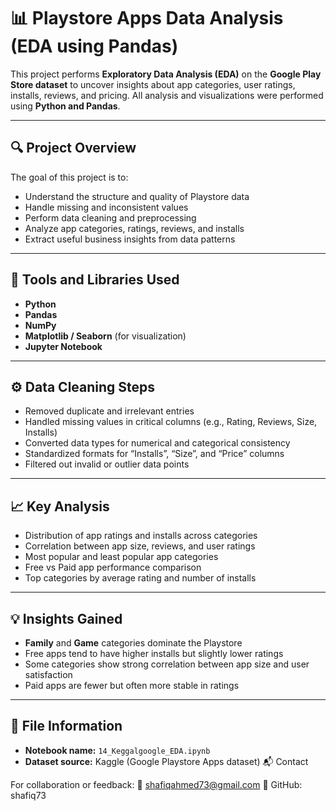 # 📊 Playstore Apps Data Analysis (EDA using Pandas)

This project performs **Exploratory Data Analysis (EDA)** on the **Google Play Store dataset** to uncover insights about app categories, user ratings, installs, reviews, and pricing.
All analysis and visualizations were performed using **Python and Pandas**.

---

## 🔍 Project Overview

The goal of this project is to:

* Understand the structure and quality of Playstore data
* Handle missing and inconsistent values
* Perform data cleaning and preprocessing
* Analyze app categories, ratings, reviews, and installs
* Extract useful business insights from data patterns

---

## 🧰 Tools and Libraries Used

* **Python**
* **Pandas**
* **NumPy**
* **Matplotlib / Seaborn** (for visualization)
* **Jupyter Notebook**

---

## ⚙️ Data Cleaning Steps

* Removed duplicate and irrelevant entries
* Handled missing values in critical columns (e.g., Rating, Reviews, Size, Installs)
* Converted data types for numerical and categorical consistency
* Standardized formats for “Installs”, “Size”, and “Price” columns
* Filtered out invalid or outlier data points

---

## 📈 Key Analysis

* Distribution of app ratings and installs across categories
* Correlation between app size, reviews, and user ratings
* Most popular and least popular app categories
* Free vs Paid app performance comparison
* Top categories by average rating and number of installs

---

## 💡 Insights Gained

* **Family** and **Game** categories dominate the Playstore
* Free apps tend to have higher installs but slightly lower ratings
* Some categories show strong correlation between app size and user satisfaction
* Paid apps are fewer but often more stable in ratings

---

## 📂 File Information

* **Notebook name:** `14_Keggalgoogle_EDA.ipynb`
* **Dataset source:** Kaggle (Google Playstore Apps dataset)
📬 Contact



For collaboration or feedback:
📧 shafiqahmed73@gmail.com
🔗 GitHub: shafiq73

